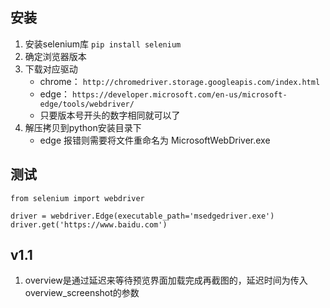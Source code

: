 ## 安装
1. 安装selenium库 `pip install selenium`
2. 确定浏览器版本
3. 下载对应驱动 
    - chrome： `http://chromedriver.storage.googleapis.com/index.html`
    - edge： `https://developer.microsoft.com/en-us/microsoft-edge/tools/webdriver/`
    - 只要版本号开头的数字相同就可以了
4. 解压拷贝到python安装目录下
    - edge 报错则需要将文件重命名为 MicrosoftWebDriver.exe

## 测试
```
from selenium import webdriver

driver = webdriver.Edge(executable_path='msedgedriver.exe')
driver.get('https://www.baidu.com')
```

## v1.1
1. overview是通过延迟来等待预览界面加载完成再截图的，延迟时间为传入overview_screenshot的参数